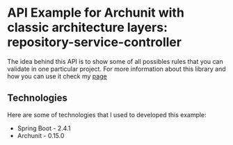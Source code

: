 # API Example for Archunit with classic architecture layers: repository-service-controller

The idea behind this API is to show some of all possibles rules that you can validate in one particular project. For more information about this library and how you can use it check my [page](https://sacco-andres.medium.com/)

## Technologies
Here are some of technologies that I used to developed this example:
- Spring Boot - 2.4.1
- Archunit - 0.15.0

